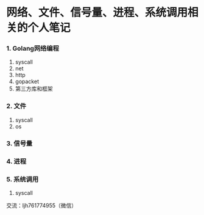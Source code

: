 # 网络、文件、信号量、进程、系统调用相关的个人笔记

### 1. Golang网络编程
1. syscall
2. net
3. http
4. gopacket
5. 第三方库和框架
### 2. 文件
1. syscall
2. os
### 3. 信号量
### 4. 进程
### 5. 系统调用
1. syscall



交流：ljh761774955（微信）
